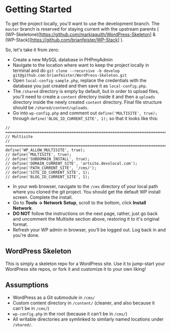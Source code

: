 # Getting Started

To get the project locally, you'll want to use the development branch.  The `master` branch is reserved for staying current with the upstream parents ( (WP-Skeletone)[https://github.com/markjaquith/WordPress-Skeleton] & (WP-Stack)[https://github.com/brianfeister/WP-Stack] ).

So, let's take it from zero:
* Create a new MySQL database in PHPmyAdmin
* Navigate to the location where want to keep the project locally in terminal and do
```git clone --recursive -b develop git@github.com:brianfeister/WordPress-Skeleton.git```
* Open `local-config-sample.php`, replace the credentials with the database you just created and then save it as `local-config.php`.
* The `/shared` directory is empty by default, but in order to upload files, you'll need to create a `content` directory inside it and then a `uploads` directory inside the newly created `content` directory.  Final file structure should be `/shared/content/uploads`.
* Go into `wp-config.php` and comment out `define('MULTISITE', true);` through `define('BLOG_ID_CURRENT_SITE', 1);` so that it looks like this:

```
// ===========================================================================================
// Multisite
// ===========================================================================================
define('WP_ALLOW_MULTISITE', true);
// define('MULTISITE', true);
// define('SUBDOMAIN_INSTALL', true);
// define('DOMAIN_CURRENT_SITE', 'artsite.devxlocal.com');
// define('PATH_CURRENT_SITE', '/cms/');
// define('SITE_ID_CURRENT_SITE', 1);
// define('BLOG_ID_CURRENT_SITE', 1);
```

* In your web browser, navigate to the `/cms` directory of your local path where you cloned the git project. You should get the default WP install screen.  Complete the install.
* Go to **Tools -> Network Setup**, scroll to the bottom, click **Install Network**.
* **DO NOT** follow the instructions on the next page, rather, just go back and uncomment the Multisite section above, restoring it to it's original format.
* Refresh your WP admin in browser, you'll be logged out.  Log back in and you're done.

## WordPress Skeleton

This is simply a skeleton repo for a WordPress site. Use it to jump-start your WordPress site repos, or fork it and customize it to your own liking!

## Assumptions

* WordPress as a Git submodule in `/cms/`
* Custom content directory in `/content/` (cleaner, and also because it can't be in `/cms/`)
* `wp-config.php` in the root (because it can't be in `/cms/`)
* All writable directories are symlinked to similarly named locations under `/shared/`.
